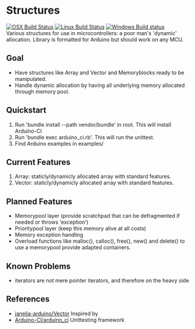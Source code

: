 # Structures
[![OSX Build Status](https://github.com/s-t-a-n/structures/workflows/macos/badge.svg)](https://github.com/s-t-a-n/structures/actions?workflow=macos)
[![Linux Build Status](https://github.com/s-t-a-n/structures/workflows/linux/badge.svg)](https://github.com/s-t-a-n/structures/actions?workflow=linux)
[![Windows Build status](https://github.com/s-t-a-n/structures/workflows/windows/badge.svg)](https://github.com/s-t-a-n/structures/actions?workflow=windows)  
Various structures for use in microcontrollers:  a poor man's 'dynamic' allocation. Library is formatted for Arduino but should work on any MCU.

## Goal
* Have structures like Array and Vector and Memoryblocks ready to be manipulated.
* Handle dynamic allocation by having all underlying memory allocated through memory pool.

## Quickstart
1. Run 'bundle install --path vendor/bundle' in root. This will install Arduino-CI
2. Run 'bundle exec arduino_ci.rb'. This will run the unittest.
3. Find Arduino examples in examples/

## Current Features
1. Array: staticly/dynamicly allocated array with standard features.
2. Vector: staticly/dynamicly allocated array with standard features.

## Planned Features
- Memorypool layer (provide scratchpad that can be defragmented if needed or throws 'exception')
- Prioritypool layer (keep this memory alive at all costs)
- Memory exception handling
- Overload functions like malloc(), calloc(), free(), new() and delete() to use a memorypool provide adapted containers.

## Known Problems
- iterators are not mere pointer iterators, and therefore on the heavy side

## References

* [janelia-arduino/Vector](https://github.com/janelia-arduino/Vector) Inspired by
* [Arduino-CI/arduino_ci](https://github.com/Arduino-CI/arduino_ci) Unittesting framework
